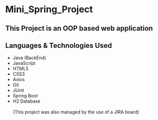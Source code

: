 # Mini_Spring_Project

## This Project is an OOP based web application
## Languages & Technologies Used
* Java (BackEnd)
* JavaScript
* HTML5
* CSS3
* Axios
* Git
* JUnit 
* Spring Boot
* H2 Database
<br/> <br/>
 (This project was also managed by the use of a JIRA board)
